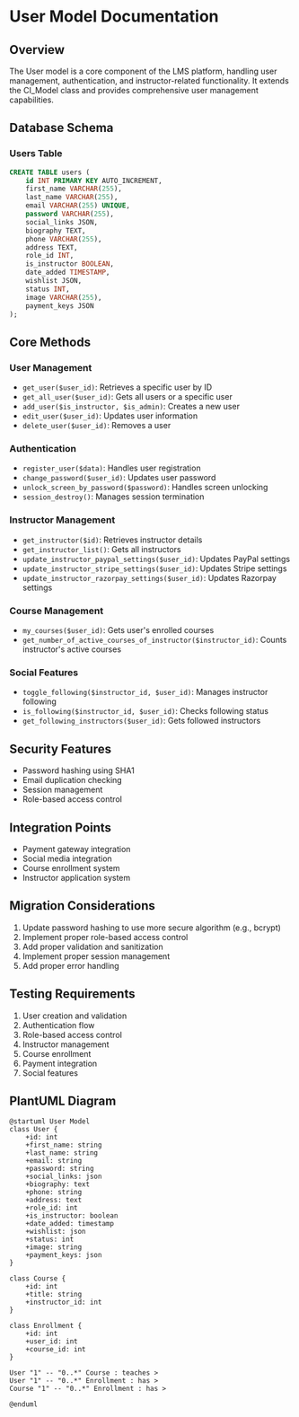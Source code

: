 # User Model Documentation

## Overview
The User model is a core component of the LMS platform, handling user management, authentication, and instructor-related functionality. It extends the CI_Model class and provides comprehensive user management capabilities.

## Database Schema

### Users Table
```sql
CREATE TABLE users (
    id INT PRIMARY KEY AUTO_INCREMENT,
    first_name VARCHAR(255),
    last_name VARCHAR(255),
    email VARCHAR(255) UNIQUE,
    password VARCHAR(255),
    social_links JSON,
    biography TEXT,
    phone VARCHAR(255),
    address TEXT,
    role_id INT,
    is_instructor BOOLEAN,
    date_added TIMESTAMP,
    wishlist JSON,
    status INT,
    image VARCHAR(255),
    payment_keys JSON
);
```

## Core Methods

### User Management
- `get_user($user_id)`: Retrieves a specific user by ID
- `get_all_user($user_id)`: Gets all users or a specific user
- `add_user($is_instructor, $is_admin)`: Creates a new user
- `edit_user($user_id)`: Updates user information
- `delete_user($user_id)`: Removes a user

### Authentication
- `register_user($data)`: Handles user registration
- `change_password($user_id)`: Updates user password
- `unlock_screen_by_password($password)`: Handles screen unlocking
- `session_destroy()`: Manages session termination

### Instructor Management
- `get_instructor($id)`: Retrieves instructor details
- `get_instructor_list()`: Gets all instructors
- `update_instructor_paypal_settings($user_id)`: Updates PayPal settings
- `update_instructor_stripe_settings($user_id)`: Updates Stripe settings
- `update_instructor_razorpay_settings($user_id)`: Updates Razorpay settings

### Course Management
- `my_courses($user_id)`: Gets user's enrolled courses
- `get_number_of_active_courses_of_instructor($instructor_id)`: Counts instructor's active courses

### Social Features
- `toggle_following($instructor_id, $user_id)`: Manages instructor following
- `is_following($instructor_id, $user_id)`: Checks following status
- `get_following_instructors($user_id)`: Gets followed instructors

## Security Features
- Password hashing using SHA1
- Email duplication checking
- Session management
- Role-based access control

## Integration Points
- Payment gateway integration
- Social media integration
- Course enrollment system
- Instructor application system

## Migration Considerations
1. Update password hashing to use more secure algorithm (e.g., bcrypt)
2. Implement proper role-based access control
3. Add proper validation and sanitization
4. Implement proper session management
5. Add proper error handling

## Testing Requirements
1. User creation and validation
2. Authentication flow
3. Role-based access control
4. Instructor management
5. Course enrollment
6. Payment integration
7. Social features

## PlantUML Diagram
```plantuml
@startuml User Model
class User {
    +id: int
    +first_name: string
    +last_name: string
    +email: string
    +password: string
    +social_links: json
    +biography: text
    +phone: string
    +address: text
    +role_id: int
    +is_instructor: boolean
    +date_added: timestamp
    +wishlist: json
    +status: int
    +image: string
    +payment_keys: json
}

class Course {
    +id: int
    +title: string
    +instructor_id: int
}

class Enrollment {
    +id: int
    +user_id: int
    +course_id: int
}

User "1" -- "0..*" Course : teaches >
User "1" -- "0..*" Enrollment : has >
Course "1" -- "0..*" Enrollment : has >

@enduml
``` 